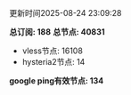 更新时间2025-08-24 23:09:28

**总订阅: 188**
**总节点: 40831**
- vless节点: 16108
- hysteria2节点: 14

**google ping有效节点: 134**
